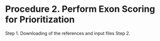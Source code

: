 # Procedure 2. Perform Exon Scoring for Prioritization
Step 1. Downloading of the references and input files
Step 2. 
